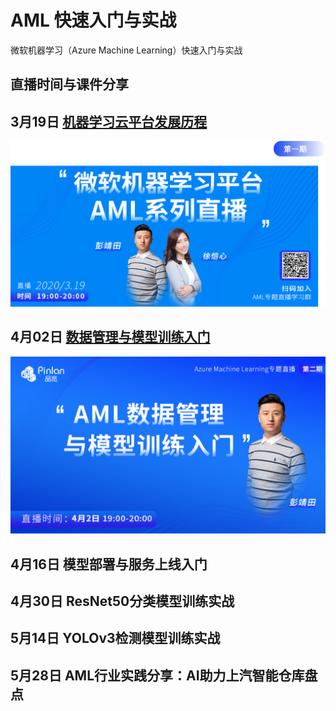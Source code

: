# AML 快速入门与实战

微软机器学习（Azure Machine Learning）快速入门与实战

## 直播时间与课件分享

## 3月19日  [机器学习云平台发展历程](slides/1-机器学习云平台发展历程.pdf)

![](images/1.png)

## 4月02日  [数据管理与模型训练入门](slides/2-数据管理与模型训练入门.pdf)

![](images/2.png)

## 4月16日  模型部署与服务上线入门
## 4月30日  ResNet50分类模型训练实战
## 5月14日  YOLOv3检测模型训练实战
## 5月28日  AML行业实践分享：AI助力上汽智能仓库盘点